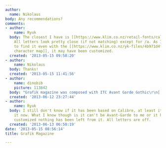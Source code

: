 ```yaml
---
author:
  name: Nikolaus
body: Any recommendations?
comments:
- author:
    name: Ryuk
  body: The closest I have is [[https://www.klim.co.nz/retail-fonts/calibre|Calibre]].
    All letters look pretty close (if not matching) except for /a. As I was unable
    to find it even with the [[https://www.klim.co.nz/yk-files/4b971d4f29818ea67f2d622c1567f8cc/Klim-Calibre.pdf|complete
    character map]], it may have been customized.
  created: '2013-05-15 09:58:20'
- author:
    name: Nikolaus
  body: Thanks!
  created: '2013-05-15 11:41:56'
- author:
    name: dinobib
    picture: 113842
  body: "Grafik magazine was composed with ITC Avant Garde Gothic\r\n[[http://www.linotype.com/fr/563/itcavantgardegothic-famille.html]]"
  created: '2013-06-12 23:27:44'
- author:
    name: Ryuk
  body: I still don't know if it has been based on Calibre, at least it resembles
    it now. What I know though is it can't be Avant-Garde to me or it has been so
    customized nothing has been left from it. All letters are off.
  created: '2013-06-13 06:50:19'
date: '2013-05-15 08:56:14'
title: Grafik Magazine

---
```

